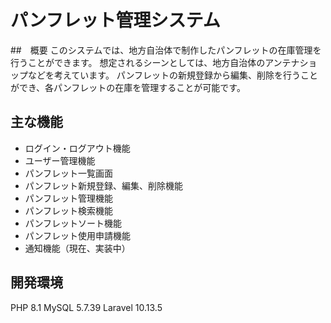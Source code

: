 # パンフレット管理システム
##　概要
このシステムでは、地方自治体で制作したパンフレットの在庫管理を行うことができます。
想定されるシーンとしては、地方自治体のアンテナショップなどを考えています。
パンフレットの新規登録から編集、削除を行うことができ、各パンフレットの在庫を管理することが可能です。

## 主な機能
* ログイン・ログアウト機能
* ユーザー管理機能
* パンフレット一覧画面
* パンフレット新規登録、編集、削除機能
* パンフレット管理機能
* パンフレット検索機能
* パンフレットソート機能
* パンフレット使用申請機能
* 通知機能（現在、実装中）

## 開発環境
PHP 8.1
MySQL 5.7.39
Laravel 10.13.5
